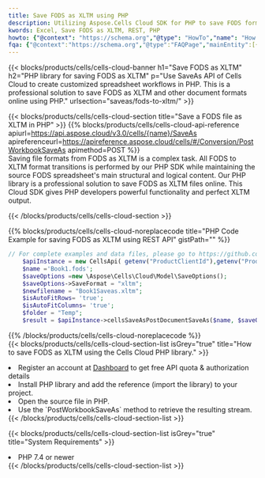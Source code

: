 ```yaml
---
title: Save FODS as XLTM using PHP 
description: Utilizing Aspose.Cells Cloud SDK for PHP to save FODS format file as XLTM format file. 
kwords: Excel, Save FODS as XLTM, REST, PHP
howto: {"@context": "https://schema.org","@type": "HowTo","name": "How to save FODS as XLTM using the Cells Cloud PHP library.","description": "How to save FODS as XLTM using the Cells Cloud PHP library.","image": {"@type": "ImageObject"},"url": "/php/saveas/fods-to-xltm/","step": [{ "@type": "HowToStep","name": "How to save FODS as XLTM using the Cells Cloud PHP library. step 1", "image": {"@type": "ImageObject",},"url": "/php/saveas/fods-to-xltm/","text": "Register an account at <a href='https://dashboard.aspose.cloud/'>Dashboard</a> to get free API quota & authorization details",},{ "@type": "HowToStep","name": "How to save FODS as XLTM using the Cells Cloud PHP library. step 1", "image": {"@type": "ImageObject",},"url": "/php/saveas/fods-to-xltm/","text": "Install PHP library and add the reference (import the library) to your project.",},{ "@type": "HowToStep","name": "How to save FODS as XLTM using the Cells Cloud PHP library. step 1", "image": {"@type": "ImageObject",},"url": "/php/saveas/fods-to-xltm/","text": "Open the source file in PHP.",},{ "@type": "HowToStep","name": "How to save FODS as XLTM using the Cells Cloud PHP library. step 1", "image": {"@type": "ImageObject",},"url": "/php/saveas/fods-to-xltm/","text": "Use the `PostWorkbookSaveAs` method to retrieve the resulting stream.",}, ],"supply": {"@type": "HowToSupply","name": "document"},"tool": [{"@type": "HowToTool","name": "phpstorm, Visual Studio Code, Eclipse"},{"@type": "HowToTool","name": "Aspose Cells"}],"totalTime": "PT6M"}
fqa: {"@context":"https://schema.org","@type":"FAQPage","mainEntity":[{"@type":"Question","name":"Why save file as other formats file in C# using REST API?","acceptedAnswer":{"@type":"Answer","text":"Documents are encoded in many ways, and some files may be incompatible with the software you use. To open and read such files, just save them as appropriate file formats.<br/><ol><li>Install .NET SDK and add the reference (import the library) to your project.</li><li>Open the source file in C# using REST API.</li><li>Call the PostWorkbookSaveAsRequest() method, passing an output filename with required extension.</li><li>Get the result of save as a separate file.</li></ol>"}},{"@type":"Question","name":"What file formats can I save as with your C# library?","acceptedAnswer":{"@type":"Answer","text":"We support a variety of file formats for conversion using .NET library, including XLSX, Excel, xls , PDF, CSV, HTML, Markdown, XML, PNG, JPG, TIFF, Json, TXT and many more."}},{"@type":"Question","name":"What is the maximum allowed file size for conversion using this .NET library?","acceptedAnswer":{"@type":"Answer","text":"There are no file size limits for format conversions using .NET library."}}]}
---
```



{{< blocks/products/cells/cells-cloud-banner h1="Save FODS as XLTM" h2="PHP library for saving FODS as XLTM" p="Use SaveAs API of Cells Cloud to create customized spreadsheet workflows in PHP. This is a professional solution to save FODS as XLTM and other document formats online using PHP." urlsection="saveas/fods-to-xltm/" >}}

{{< blocks/products/cells/cells-cloud-section  title="Save a FODS file as XLTM in PHP" >}}
{{% blocks/products/cells/cells-cloud-api-reference  apiurl=https://api.aspose.cloud/v3.0/cells/{name}/SaveAs  apireferenceurl=https://apireference.aspose.cloud/cells/#/Conversion/PostWorkbookSaveAs  apimethod=POST %}}
<br/>
Saving file formats from FODS as XLTM is a complex task. All FODS to XLTM format transitions is performed by our PHP SDK while maintaining the source FODS spreadsheet's main structural and logical content. Our PHP library is a professional solution to save FODS as XLTM files online. This Cloud SDK gives PHP developers powerful functionality and perfect XLTM output.

{{< /blocks/products/cells/cells-cloud-section >}}

{{% blocks/products/cells/cells-cloud-noreplacecode title="PHP Code Example for saving FODS as XLTM using REST API" gistPath="" %}}
  
```php
// For complete examples and data files, please go to https://github.com/aspose-cells-cloud/aspose-cells-cloud-php/
    $apiInstance = new CellsApi( getenv("ProductClientId"),getenv("ProductClientSecret") );
    $name ='Book1.fods';
    $saveOptions =new \Aspose\Cells\Cloud\Model\SaveOptions();
    $saveOptions->SaveFormat = "xltm";
    $newfilename = "Book1Saveas.xltm";
    $isAutoFitRows= 'true';
    $isAutoFitColumns= 'true';
    $folder = "Temp";
    $result = $apiInstance->cellsSaveAsPostDocumentSaveAs($name, $saveOptions, $newfilename,$isAutoFitRows, $isAutoFitColumns, $folder);
```
  
{{% /blocks/products/cells/cells-cloud-noreplacecode  %}}
<br/>
{{< blocks/products/cells/cells-cloud-section-list isGrey="true"  title="How to save FODS as XLTM using the Cells Cloud PHP library." >}}
<li>Register an account at <a href="https://dashboard.aspose.cloud/">Dashboard</a> to get free API quota & authorization details</li>
<li>Install PHP library and add the reference (import the library) to your project.</li>
<li>Open the source file in PHP.</li>
<li>Use the `PostWorkbookSaveAs` method to retrieve the resulting stream.</li>
{{< /blocks/products/cells/cells-cloud-section-list >}}

{{< blocks/products/cells/cells-cloud-section-list isGrey="true"  title="System Requirements" >}}
<li>PHP 7.4 or newer</li>
{{< /blocks/products/cells/cells-cloud-section-list >}}
